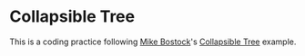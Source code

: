 # Collapsible Tree

This is a coding practice following [Mike Bostock](https://bost.ocks.org/mike/)'s [Collapsible Tree](https://bl.ocks.org/mbostock/4339083) example.